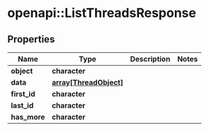 # openapi::ListThreadsResponse


## Properties
Name | Type | Description | Notes
------------ | ------------- | ------------- | -------------
**object** | **character** |  | 
**data** | [**array[ThreadObject]**](ThreadObject.md) |  | 
**first_id** | **character** |  | 
**last_id** | **character** |  | 
**has_more** | **character** |  | 


